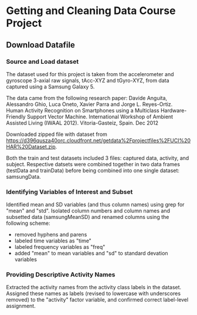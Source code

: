 # Getting and Cleaning Data Course Project
## Download Datafile

### Source and Load dataset

The dataset used for this project is taken from the accelerometer and gyroscope 3-axial raw signals,  tAcc-XYZ and tGyro-XYZ, from data captured using a Samsung Galaxy 5.

The data came from the following research paper:
 Davide Anguita, Alessandro Ghio, Luca Oneto, Xavier Parra and Jorge L. Reyes-Ortiz. Human Activity Recognition on Smartphones using a Multiclass Hardware-Friendly Support Vector Machine. International Workshop of Ambient Assisted Living (IWAAL 2012). Vitoria-Gasteiz, Spain. Dec 2012

Downloaded zipped file with dataset from https://d396qusza40orc.cloudfront.net/getdata%2Fprojectfiles%2FUCI%20HAR%20Dataset.zip.

Both the train and test datasets included 3 files: captured data, activity, and subject. Respective datsets were combined together in two data frames (testData and trainData) before being combined into one single dataset: samsungData.

### Identifying Variables of Interest and Subset

Identified mean and SD variables (and thus column names) using grep for "mean" and "std". Isolated column numbers and column names and subsetted data (samsungMeanSD) and renamed columns using the following scheme:

* removed hyphens and parens
* labeled time variables as "time"
* labeled frequency variables as "freq"
* added "mean" to mean variables and "sd" to standard devation variables



### Providing Descriptive Activity Names

Extracted the activity names from the activity class labels in the dataset. Assigned these names as labels (revised to lowercase with underscores removed) to the "activity" factor variable, and confirmed correct label-level assignment.
